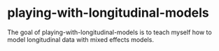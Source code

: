 
<!-- README.md is generated from README.Rmd. Please edit that file -->

# playing-with-longitudinal-models

<!-- badges: start -->
<!-- badges: end -->

The goal of playing-with-longitudinal-models is to teach myself how to
model longitudinal data with mixed effects models.
